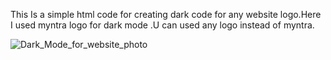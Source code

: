 This Is a simple html code for creating dark code for any website logo.Here I used myntra logo for dark mode .U can used any logo instead of myntra.

![Dark_Mode_for_website_photo](https://github.com/ShrutiiChavan/Dark_Mode_For-Website/assets/153729013/ef20b791-340e-40ea-940a-b3aede2b6ff3)


